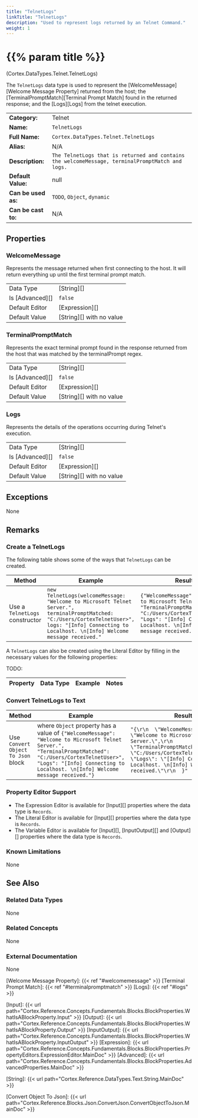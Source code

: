 ```yaml
---
title: "TelnetLogs"
linkTitle: "TelnetLogs"
description: "Used to represent logs returned by an Telnet Command."
weight: 1
---
```


# {{% param title %}}

<p class="namespace">(Cortex.DataTypes.Telnet.TelnetLogs)</p>

The `TelnetLogs` data type is used to represent the [WelcomeMessage][Welcome Message Property] returned from the host; the [TerminalPromptMatch][Terminal Prompt Match] found in the returned response; and the [Logs][Logs] from the telnet execution.

| | |
|-|-|
| **Category:**          | Telnet |
| **Name:**              | `TelnetLogs`                                      |
| **Full Name:**         | `Cortex.DataTypes.Telnet.TelnetLogs`         |
| **Alias:**             | N/A                                                    |
| **Description:**       | `The TelnetLogs that is returned and contains the welcomeMessage, terminalPromptMatch and logs.` |
| **Default Value:**     | null                                                   |
| **Can be used as:**    | `TODO`, `Object`, `dynamic`                 |
| **Can be cast to:**    | N/A                                                    |

## Properties

### WelcomeMessage

Represents the message returned when first connecting to the host. It will return everything up until the first terminal prompt match.

| | |
|--------------------|---------------------------|
| Data Type | [String][] |
| Is [Advanced][] | `false` |
| Default Editor | [Expression][] |
| Default Value | [String][] with no value |

### TerminalPromptMatch

Represents the exact terminal prompt found in the response returned from the host that was matched by the terminalPrompt regex.

| | |
|--------------------|---------------------------|
| Data Type | [String][] |
| Is [Advanced][] | `false` |
| Default Editor | [Expression][] |
| Default Value | [String][] with no value |

### Logs

Represents the details of the operations occurring during Telnet's execution.

| | |
|--------------------|---------------------------|
| Data Type | [String][] |
| Is [Advanced][] | `false` |
| Default Editor | [Expression][] |
| Default Value | [String][] with no value |

## Exceptions

None

## Remarks

### Create a TelnetLogs

The following table shows some of the ways that `TelnetLogs` can be created.

| Method | Example | Result | Editor&nbsp;Support | Notes |
|-|-|-|-|-|
| Use a `TelnetLogs` constructor | `new TelnetLogs(welcomeMessage: "Welcome to Microsoft Telnet Server.", terminalPromptMatched: "C:/Users/CortexTelnetUser>", logs: "[Info] Connecting to Localhost. \n[Info] Welcome message received."` | `{"WelcomeMessage": "Welcome to Microsoft Telnet Server.", "TerminalPromptMatched": "C:/Users/CortexTelnetUser>", "Logs": "[Info] Connecting to Localhost. \n[Info] Welcome message received."}` | Expression |  |

A `TelnetLogs` can also be created using the Literal Editor by filling in the necessary values for the following properties:

TODO:

| Property | Data Type | Example | Notes |
|-|-|-|-|

### Convert TelnetLogs to Text

| Method | Example | Result | Editor&nbsp;Support | Notes |
|-|-|-|-|-|
| Use `Convert Object To Json` block | where `Object` property has a value of `{"WelcomeMessage": "Welcome to Microsoft Telnet Server.", "TerminalPromptMatched": "C:/Users/CortexTelnetUser>", "Logs": "[Info] Connecting to Localhost. \n[Info] Welcome message received."}` | `"{\r\n  \"WelcomeMessage\": \"Welcome to Microsoft Telnet Server.\",\r\n    \"TerminalPromptMatched\": \"C:/Users/CortexTelnetUser>\",\r\n    \"Logs\": \"[Info] Connecting to Localhost. \n[Info] Welcome message received.\"\r\n  }"` | N/A  | See [Convert Object To Json][] |

### Property Editor Support

- The Expression Editor is available for [Input][] properties where the data type is `Records`.
- The Literal Editor is available for [Input][] properties where the data type is `Records`.
- The Variable Editor is available for [Input][], [InputOutput][] and [Output][] properties where the data type is `Records`.

### Known Limitations

None

## See Also

### Related Data Types

None

### Related Concepts

None

### External Documentation

None

[Welcome Message Property]: {{< ref "#welcomemessage" >}}
[Terminal Prompt Match]: {{< ref "#terminalpromptmatch" >}}
[Logs]: {{< ref "#logs" >}}

[Input]: {{< url path="Cortex.Reference.Concepts.Fundamentals.Blocks.BlockProperties.WhatIsABlockProperty.Input" >}}
[Output]: {{< url path="Cortex.Reference.Concepts.Fundamentals.Blocks.BlockProperties.WhatIsABlockProperty.Output" >}}
[InputOutput]: {{< url path="Cortex.Reference.Concepts.Fundamentals.Blocks.BlockProperties.WhatIsABlockProperty.InputOutput" >}}
[Expression]: {{< url path="Cortex.Reference.Concepts.Fundamentals.Blocks.BlockProperties.PropertyEditors.ExpressionEditor.MainDoc" >}}
[Advanced]: {{< url path="Cortex.Reference.Concepts.Fundamentals.Blocks.BlockProperties.AdvancedProperties.MainDoc" >}}

[String]: {{< url path="Cortex.Reference.DataTypes.Text.String.MainDoc" >}}

[Convert Object To Json]: {{< url path="Cortex.Reference.Blocks.Json.ConvertJson.ConvertObjectToJson.MainDoc" >}}

